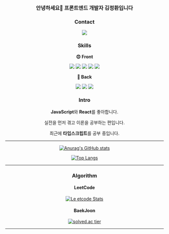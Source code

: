 <div align="center">
  <h3>안녕하세요👋 프론트엔드 개발자 김정환입니다</h3>

### Contact
<img src="https://img.shields.io/badge/voluntad3000@gmail.com-E34F26?style=flat-square&logo=Gmail&logoColor=white"/>

### Skills
 
<b>😍 Front</b>

<img src="https://img.shields.io/badge/HTML-E34F26?style=flat-square&logo=HTML5&logoColor=white"/> <img src="https://img.shields.io/badge/CSS-1572B6?style=flat-square&logo=CSS3&logoColor=white"/> <img src="https://img.shields.io/badge/JavaScript-F7DF1E?style=flat-square&logo=JavaScript&logoColor=black"/> <img src="https://img.shields.io/badge/React-61DAFB?style=flat-square&logo=React&logoColor=black"/> <img src="https://img.shields.io/badge/TypeScript-3178C6?style=flat-square&logo=TypeScript&logoColor=white"/>

<b>🤔 Back</b>

<img src="https://img.shields.io/badge/Express-000000?style=flat-square&logo=Express&logoColor=white"/> <img src="https://img.shields.io/badge/MySQL-4479A1?style=flat-square&logo=MySQL&logoColor=white"/> <img src="https://img.shields.io/badge/MongoDB-47A248?style=flat-square&logo=MongoDB&logoColor=white"/>
  
### Intro
  <p><strong>JavaScript</strong>와 <strong>React</strong>를 좋아합니다.</p>
  <p>실전을 먼저 겪고 이론을 공부하는 편입니다.</p>
  <p>최근에 <strong>타입스크립트</strong>를 공부 중입니다.</p>

---

[![Anurag's GitHub stats](https://github-readme-stats.vercel.app/api?username=codingbe&show_icons=true&theme=radical)](https://github.com/codingbe/github-readme-stats)

[![Top Langs](https://github-readme-stats.vercel.app/api/top-langs/?username=codingbe&langs_count=8&layout=compact)](https://github.com/codingbe/github-readme-stats)

---

### Algorithm
<h4>LeetCode</h4>

[![Le etcode Stats](https://leetcode.card.workers.dev/?username=codingbe)](https://leetcode.com/JacobLinCool)

<h4>BaekJoon</h4>

[![solved.ac tier](http://mazassumnida.wtf/api/v2/generate_badge?boj=voluntad)](https://solved.ac/voluntad)

---
</div>

